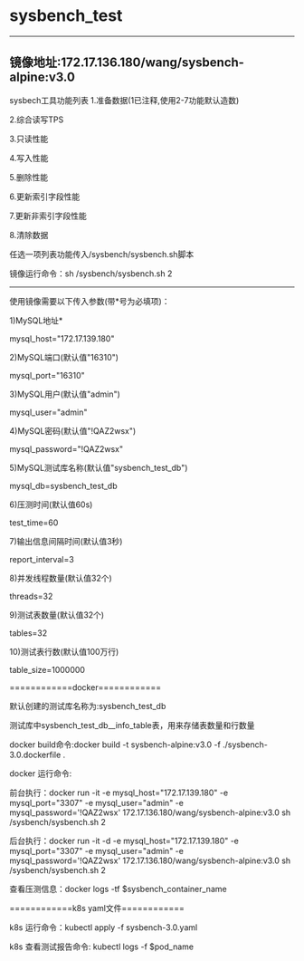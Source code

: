 # sysbench_test

------------------------------------------------------------------------------------
镜像地址:172.17.136.180/wang/sysbench-alpine:v3.0
------------------------------------------------------------------------------------

sysbech工具功能列表
1.准备数据(1已注释,使用2-7功能默认造数)

2.综合读写TPS

3.只读性能

4.写入性能

5.删除性能

6.更新索引字段性能

7.更新非索引字段性能

8.清除数据

任选一项列表功能传入/sysbench/sysbench.sh脚本

镜像运行命令：sh /sysbench/sysbench.sh 2

------------------------------------------------------------------------------------

使用镜像需要以下传入参数(带*号为必填项)：

1)MySQL地址*

mysql_host="172.17.139.180"

2)MySQL端口(默认值"16310")

mysql_port="16310"

3)MySQL用户(默认值"admin")

mysql_user="admin"

4)MySQL密码(默认值"!QAZ2wsx")

mysql_password="!QAZ2wsx"

5)MySQL测试库名称(默认值"sysbench_test_db")

mysql_db=sysbench_test_db

6)压测时间(默认值60s)

test_time=60

7)输出信息间隔时间(默认值3秒)

report_interval=3

8)并发线程数量(默认值32个)

threads=32

9)测试表数量(默认值32个)

tables=32

10)测试表行数(默认值100万行)

table_size=1000000

============docker============

默认创建的测试库名称为:sysbench_test_db

测试库中sysbench_test_db__info_table表，用来存储表数量和行数量

docker build命令:docker build -t sysbench-alpine:v3.0 -f ./sysbench-3.0.dockerfile .

docker 运行命令:

前台执行：docker run -it -e mysql_host="172.17.139.180" -e mysql_port="3307" -e mysql_user="admin" -e mysql_password='!QAZ2wsx'  172.17.136.180/wang/sysbench-alpine:v3.0 sh /sysbench/sysbench.sh 2

后台执行：docker run -it -d -e mysql_host="172.17.139.180" -e mysql_port="3307" -e mysql_user="admin" -e mysql_password='!QAZ2wsx'  172.17.136.180/wang/sysbench-alpine:v3.0 sh /sysbench/sysbench.sh 2

查看压测信息：docker logs -tf $sysbench_container_name

============k8s yaml文件============

k8s 运行命令：kubectl apply -f sysbench-3.0.yaml

k8s 查看测试报告命令: kubectl logs -f $pod_name


